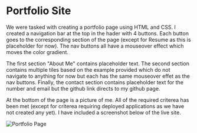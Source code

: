 # Portfolio Site

We were tasked with creating a portfolio page using HTML and CSS. I created a navigation bar at the top in the hader with 4 buttons. Each button goes to the corresponding section of the page (except for Resume as this is placeholder for now). The nav buttons all have a mouseover effect which moves the color gradient. 

The first section "About Me" contains placeholder text. The second section contains multiple tiles based on the example provided which do not navigate to anything for now but each has the same mouseover effet as the nav buttons. Finally, the contact section contains placeholder text for the number and email but the github link directs to my github page. 

At the bottom of the page is a picture of me. All of the required criterea has been met (except for criterea requiring deployed applications as we have not created any yet). I have included a screenshot below of the live site. 

![Portfolio Page](./assets/images/mctastic.github.io_Portfolio-Site_.png)